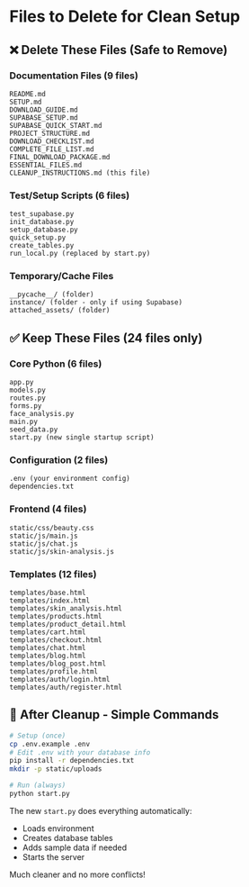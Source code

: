 # Files to Delete for Clean Setup

## ❌ Delete These Files (Safe to Remove)

### Documentation Files (9 files)
```
README.md
SETUP.md
DOWNLOAD_GUIDE.md
SUPABASE_SETUP.md
SUPABASE_QUICK_START.md
PROJECT_STRUCTURE.md
DOWNLOAD_CHECKLIST.md
COMPLETE_FILE_LIST.md
FINAL_DOWNLOAD_PACKAGE.md
ESSENTIAL_FILES.md
CLEANUP_INSTRUCTIONS.md (this file)
```

### Test/Setup Scripts (6 files)
```
test_supabase.py
init_database.py
setup_database.py
quick_setup.py
create_tables.py
run_local.py (replaced by start.py)
```

### Temporary/Cache Files
```
__pycache__/ (folder)
instance/ (folder - only if using Supabase)
attached_assets/ (folder)
```

## ✅ Keep These Files (24 files only)

### Core Python (6 files)
```
app.py
models.py
routes.py
forms.py
face_analysis.py
main.py
seed_data.py
start.py (new single startup script)
```

### Configuration (2 files)
```
.env (your environment config)
dependencies.txt
```

### Frontend (4 files)
```
static/css/beauty.css
static/js/main.js
static/js/chat.js
static/js/skin-analysis.js
```

### Templates (12 files)
```
templates/base.html
templates/index.html
templates/skin_analysis.html
templates/products.html
templates/product_detail.html
templates/cart.html
templates/checkout.html
templates/chat.html
templates/blog.html
templates/blog_post.html
templates/profile.html
templates/auth/login.html
templates/auth/register.html
```

## 🚀 After Cleanup - Simple Commands

```bash
# Setup (once)
cp .env.example .env
# Edit .env with your database info
pip install -r dependencies.txt
mkdir -p static/uploads

# Run (always)
python start.py
```

The new `start.py` does everything automatically:
- Loads environment
- Creates database tables
- Adds sample data if needed
- Starts the server

Much cleaner and no more conflicts!